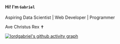 #### Hi! I'm `Gabriel`

Aspiring Data Scientist | Web Developer | Programmer


Ave Christus Rex ✝ 

[![lordgabriel's github activity graph](https://github-readme-activity-graph.vercel.app/graph?username=lordgabriel98)](https://github.com/ashutosh00710/github-readme-activity-graph)

